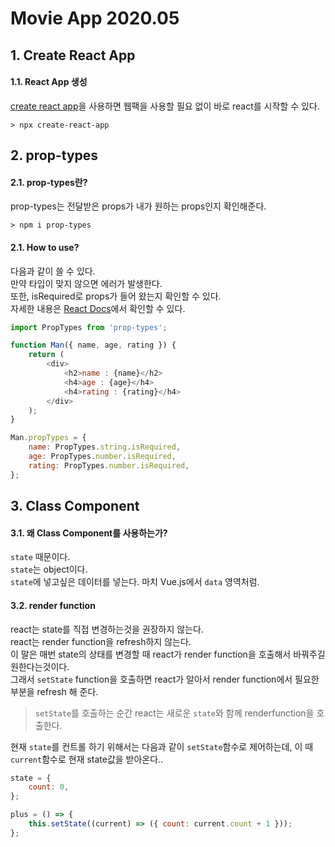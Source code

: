 # Movie App 2020.05

## 1. Create React App

#### 1.1. React App 생성

[create react app](https://github.com/facebook/create-react-app)을 사용하면 웹팩을 사용할 필요 없이 바로 react를 시작할 수 있다.

```
> npx create-react-app
```

## 2. prop-types

#### 2.1. prop-types란?

prop-types는 전달받은 props가 내가 원하는 props인지 확인해준다.

```
> npm i prop-types
```

#### 2.1. How to use?

다음과 같이 쓸 수 있다.  
만약 타입이 맞지 않으면 에러가 발생한다.  
또한, isRequired로 props가 들어 왔는지 확인할 수 있다.  
자세한 내용은 [React Docs](https://reactjs-kr.firebaseapp.com/docs/typechecking-with-proptypes.html)에서 확인할 수 있다.

```javascript
import PropTypes from 'prop-types';

function Man({ name, age, rating }) {
    return (
        <div>
            <h2>name : {name}</h2>
            <h4>age : {age}</h4>
            <h4>rating : {rating}</h4>
        </div>
    );
}

Man.propTypes = {
    name: PropTypes.string.isRequired,
    age: PropTypes.number.isRequired,
    rating: PropTypes.number.isRequired,
};
```

## 3. Class Component

#### 3.1. 왜 Class Component를 사용하는가?

`state` 때문이다.  
`state`는 object이다.  
`state`에 넣고싶은 데이터를 넣는다. 마치 Vue.js에서 `data` 영역처럼.

#### 3.2. render function

react는 state를 직접 변경하는것을 권장하지 않는다.  
react는 render function을 refresh하지 않는다.  
이 말은 매번 state의 상태를 변경할 때 react가 render function을 호출해서 바꿔주길 원한다는것이다.  
그래서 `setState` function을 호출하면 react가 알아서 render function에서 필요한 부분을 refresh 해 준다.

> `setState`를 호출하는 순간 react는 새로운 `state`와 함께 renderfunction을 호출한다.

현재 `state`를 컨트롤 하기 위해서는 다음과 같이 `setState`함수로 제어하는데, 이 때 `current`함수로 현재 state값을 받아온다..

```javascript
state = {
    count: 0,
};

plus = () => {
    this.setState((current) => ({ count: current.count + 1 }));
};
```
